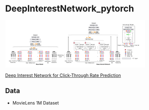 # DeepInterestNetwork_pytorch
<img src="./din_structure.png" width="450px"></img>

[Deep Interest Network for Click-Through Rate Prediction](https://arxiv.org/abs/1706.06978)

## Data
- MovieLens 1M Dataset
